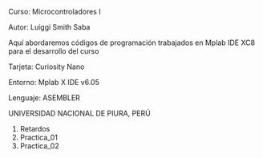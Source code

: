 Curso: Microcontroladores I

Autor: Luiggi Smith Saba 

Aquí abordaremos códigos de programación trabajados en Mplab IDE XC8 para el desarrollo del curso

Tarjeta: Curiosity Nano 

Entorno: Mplab X IDE v6.05

Lenguaje: ASEMBLER

UNIVERSIDAD NACIONAL DE PIURA, PERÚ

1. Retardos
2. Practica_01
3. Practica_02
